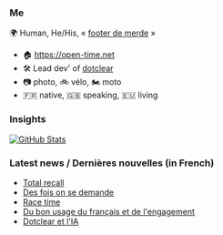 ### Me

🌍 Human, He/His, « [footer de merde](https://open-time.net/post/2013/07/17/La-veritable-histoire-du-Footer-de-merde-) » 
* 🏠 https://open-time.net 
* 🛠️ Lead dev' of [dotclear](https://git.dotclear.org/dev/dotclear)
* 📷 photo, 🚲 vélo, 🏍️ moto 
* 🇫🇷 native, 🇬🇧 speaking, 🇪🇺 living

### Insights

[![GitHub Stats](https://github-readme-stats-sigma-five.vercel.app/api?username=franck-paul)](https://github.com/franck-paul)

### Latest news / Dernières nouvelles (in French)

<!-- BLOG-POST-LIST:START -->
- [Total recall](https://open-time.net/post/2024/06/08/Total-recall)
- [Des fois on se demande](https://open-time.net/post/2024/06/07/Des-fois-on-se-demande)
- [Race time](https://open-time.net/post/2024/06/06/Race-time)
- [Du bon usage du français et de l&#39;engagement](https://open-time.net/post/2024/06/05/Du-bon-usage-du-francais-et-de-l-engagement)
- [Dotclear et l&#39;IA](https://open-time.net/post/2024/06/04/Dotclear-et-l-IA)
<!-- BLOG-POST-LIST:END -->
